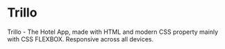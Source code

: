 # Trillo 
 Trillo - The Hotel App, made with HTML and modern CSS property mainly with CSS FLEXBOX. Responsive across all devices.
